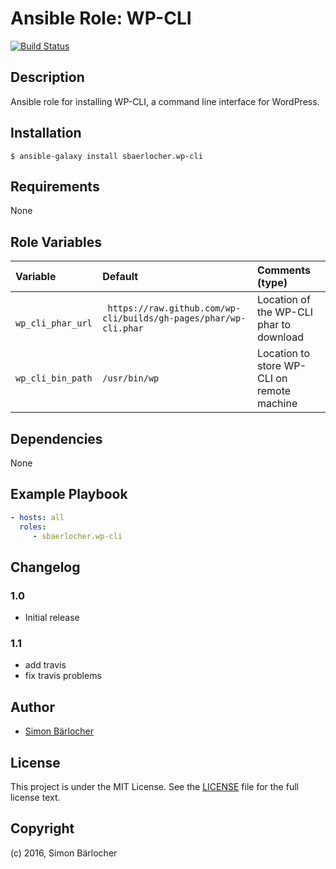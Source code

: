 # Ansible Role: WP-CLI
[![Build Status](https://travis-ci.org/sbaerlocher/ansible.wp-cli.svg?branch=master)](https://travis-ci.org/sbaerlocher/ansible.wp-cli)

## Description

Ansible role for installing WP-CLI, a command line interface for WordPress.

## Installation

```
$ ansible-galaxy install sbaerlocher.wp-cli
```

## Requirements

None

## Role Variables

| Variable             | Default     | Comments (type)                                   |
| :---                 | :---        | :---                                              |
| ``` wp_cli_phar_url```| ``` https://raw.github.com/wp-cli/builds/gh-pages/phar/wp-cli.phar``` | Location of the WP-CLI phar to download |
| ```wp_cli_bin_path``` | ```/usr/bin/wp``` | Location to store WP-CLI on remote machine |

## Dependencies

None

## Example Playbook

```yml
- hosts: all
  roles:
     - sbaerlocher.wp-cli
```

## Changelog

### 1.0

* Initial release

### 1.1

* add travis
* fix travis problems

## Author

* [Simon Bärlocher](https://sbaerlocher.ch)
 
## License

This project is under the MIT License. See the [LICENSE](https://sbaerlo.ch/licence) file for the full license text.

## Copyright

(c) 2016, Simon Bärlocher